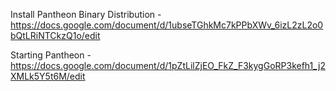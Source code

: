 Install Pantheon Binary Distribution - https://docs.google.com/document/d/1ubseTGhkMc7kPPbXWv_6izL2zL2o0bQtLRiNTCkzQ1o/edit


Starting Pantheon - https://docs.google.com/document/d/1pZtLilZjEO_FkZ_F3kygGoRP3kefh1_j2XMLk5Y5t6M/edit

